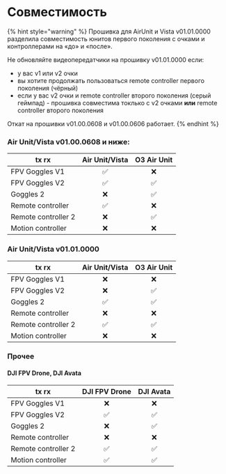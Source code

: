 # Совместимость

{% hint style="warning" %}
Прошивка для AirUnit и Vista v01.01.0000 разделила совместимость юнитов первого поколения с очками и контроллерами на «до» и «после». &#x20;

Не обновляйте видеопередатчики на прошивку v01.01.0000 если:

* у вас v1 или v2 очки
* вы хотите продолжать пользоваться remote controller первого поколения (чёрный)
* если у вас v2 очки и remote controller второго поколения (серый геймпад) - прошивка совместима токлько с v2 очками **или** remote controller второго поколения

Откат на прошивки v01.00.0608 и v01.00.0606 работает.
{% endhint %}

### &#x20;Air Unit/Vista v01.00.0608 и ниже:

| tx rx               |  Air Unit/Vista | O3 Air Unit |
| ------------------- | :-------------: | :---------: |
| FPV Goggles V1      |        ✅        |      ❌      |
| FPV Goggles V2      |        ✅        |      ✅      |
| Goggles 2           |        ❌        |      ✅      |
| Remote controller   |        ✅        |      ❌      |
| Remote controller 2 |        ❌        |      ✅      |
| Motion controller   |        ❌        |      ❌      |

### Air Unit/Vista v01.01.0000

| tx rx               |  Air Unit/Vista | O3 Air Unit |
| ------------------- | :-------------: | :---------: |
| FPV Goggles V1      |        ❌        |      ❌      |
| FPV Goggles V2      |        ❌        |      ✅      |
| Goggles 2           |        ✅        |      ✅      |
| Remote controller   |        ❌        |      ❌      |
| Remote controller 2 |        ✅        |      ✅      |
| Motion controller   |        ❌        |      ❌      |

### Прочее

#### DJI FPV Drone, DJI Avata

|  tx rx              | DJI FPV Drone | DJI Avata |
| ------------------- | :-----------: | :-------: |
| FPV Goggles V1      |       ❌       |     ❌     |
| FPV Goggles V2      |       ✅       |     ✅     |
| Goggles 2           |       ❌       |     ✅     |
| Remote controller   |       ❌       |     ❌     |
| Remote controller 2 |       ✅       |     ✅     |
| Motion controller   |       ✅       |     ✅     |

